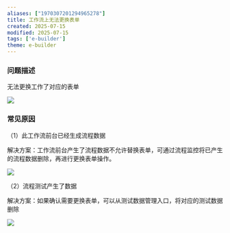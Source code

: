 ```yaml
---
aliases: ["1970307201294965278"]
title: 工作流上无法更换表单
created: 2025-07-15
modified: 2025-07-15
tags: ['e-builder']
theme: e-builder
---
```


### 问题描述

无法更换工作了对应的表单

**![](0d47893adcce511a4864ce34db82d67b.jpg)**

### 常见原因

（1）此工作流前台已经生成流程数据

解决方案：工作流前台产生了流程数据不允许替换表单，可通过流程监控将已产生的流程数据删除，再进行更换表单操作。

![](7fc4f0deee677b3c3b454a6849e18368.jpg)

（2）流程测试产生了数据

解决方案：如果确认需要更换表单，可以从测试数据管理入口，将对应的测试数据删除

![](073daa8d7ebe19deb3751a49740152f9.jpg)
